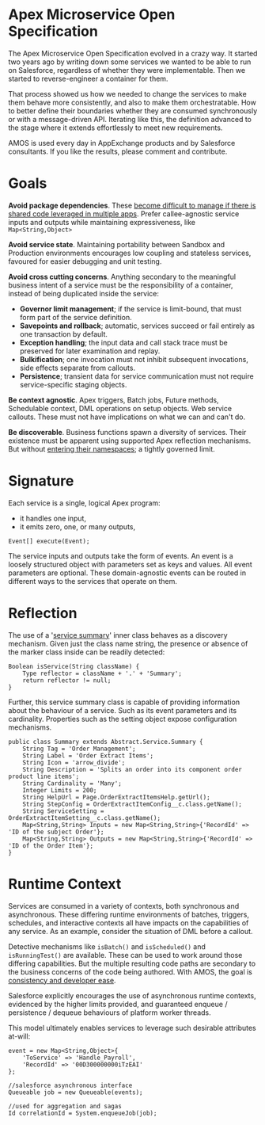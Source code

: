 # Apex Microservice Open Specification

The Apex Microservice Open Specification evolved in a crazy way. It started two years ago by writing down some services we wanted to be able to run on Salesforce, regardless of whether they were implementable. Then we started to reverse-engineer a container for them.

That process showed us how we needed to change the services to make them behave more consistently, and also to make them orchestratable. How to better define their boundaries whether they are consumed synchronously or with a message-driven API. Iterating like this, the definition advanced to the stage where it extends effortlessly to meet new requirements.

AMOS is used every day in AppExchange products and by Salesforce consultants. If you like the results, please comment and contribute.

# Goals

**Avoid package dependencies**. These [become difficult to manage if there is shared code leveraged in multiple apps](https://success.salesforce.com/ideaview?id=08730000000BqDaAAK). Prefer callee-agnostic service inputs and outputs while maintaining expressiveness, like `Map<String,Object>`

**Avoid service state**. Maintaining portability between Sandbox and Production environments encourages low coupling and stateless services, favoured for easier debugging and unit testing.

**Avoid cross cutting concerns**. Anything secondary to the meaningful business intent of a service must be the responsibility of a container, instead of being duplicated inside the service:
- **Governor limit management**; if the service is limit-bound, that must form part of the service definition.
- **Savepoints and rollback**; automatic, services succeed or fail entirely as one transaction by default.
- **Exception handling**; the input data and call stack trace must be preserved for later examination and replay.
- **Bulkification**; one invocation must not inhibit subsequent invocations, side effects separate from callouts.
- **Persistence**; transient data for service communication must not require service-specific staging objects.

**Be context agnostic**. Apex triggers, Batch jobs, Future methods, Schedulable context, DML operations on setup objects. Web service callouts. These must not have implications on what we can and can't do.

**Be discoverable**. Business functions spawn a diversity of services. Their existence must be apparent using supported Apex reflection mechanisms. But without [entering their namespaces](https://developer.salesforce.com/docs/atlas.en-us.salesforce_app_limits_cheatsheet.meta/salesforce_app_limits_cheatsheet/salesforce_app_limits_platform_apexgov.htm#d28247e121); a tightly governed limit.

# Signature

Each service is a single, logical Apex program:
- it handles one input,
- it emits zero, one, or many outputs,

```
Event[] execute(Event);
```

The service inputs and outputs take the form of events. An event is a loosely structured object with parameters set as keys and values. All event parameters are optional. These domain-agnostic events can be routed in different ways to the services that operate on them.

# Reflection

The use of a '[service summary](https://github.com/bigassforce/amos/blob/master/src/Summary.cls)' inner class behaves as a discovery mechanism. Given just the class name string, the presence or absence of the marker class inside can be readily detected:

```
Boolean isService(String className) {
    Type reflector = className + '.' + 'Summary';
    return reflector != null;
}
```

Further, this service summary class is capable of providing information about the behaviour of a service. Such as its event parameters and its cardinality. Properties such as the setting object expose configuration mechanisms.

```
public class Summary extends Abstract.Service.Summary {
    String Tag = 'Order Management';
    String Label = 'Order Extract Items';
    String Icon = 'arrow_divide';
    String Description = 'Splits an order into its component order product line items';
    String Cardinality = 'Many';
    Integer Limits = 200;
    String HelpUrl = Page.OrderExtractItemsHelp.getUrl();
    String StepConfig = OrderExtractItemConfig__c.class.getName();
    String ServiceSetting = OrderExtractItemSetting__c.class.getName();
    Map<String,String> Inputs = new Map<String,String>{'RecordId' => 'ID of the subject Order'};
    Map<String,String> Outputs = new Map<String,String>{'RecordId' => 'ID of the Order Item'};
}
```

# Runtime Context

Services are consumed in a variety of contexts, both synchronous and asynchronous. These differing runtime environments of batches, triggers, schedules, and interactive contexts all have impacts on the capabilities of any service. As an example, consider the situation of DML before a callout.

Detective mechanisms like `isBatch()` and `isScheduled()` and `isRunningTest()` are available. These can be used to work around those differing capabilities. But the multiple resulting code paths are secondary to the business concerns of the code being authored. With AMOS, the goal is [consistency and developer ease](https://en.wikipedia.org/wiki/Principle_of_least_astonishment).

Salesforce explicitly encourages the use of asynchronous runtime contexts, evidenced by the higher limits provided, and guaranteed enqueue / persistence / dequeue behaviours of platform worker threads.

This model ultimately enables services to leverage such desirable attributes at-will:

```
event = new Map<String,Object>{
    'ToService' => 'Handle_Payroll',
    'RecordId' => '00D300000000iTzEAI'
};

//salesforce asynchronous interface
Queueable job = new Queueable(events);

//used for aggregation and sagas
Id correlationId = System.enqueueJob(job);
```
